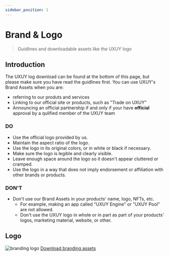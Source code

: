 ```yaml
---
sidebar_position: 1
---
```


# Brand & Logo
> Guidlines and downloadable assets like the UXUY logo

## Introduction
The UXUY log download can be found at the bottom of this page, but please make sure you have read the guidlines first.
You can use UXUY's Brand Assets when you are:
- referring to our produts and services
- Linking to our official site or products, such as "Trade on UXUY"
- Announcing an official partnership if and only if your have **official** approval by a qulified member of the UXUY team

### DO

- Use the official logo provided by us.
- Maintain the aspect ratio of the logo.
- Use the logo in its original colors, or in white or black if necessary.
- Make sure the logo is legible and clearly visible.
- Leave enough space around the logo so it doesn't appear cluttered or cramped.
- Use the logo in a way that does not imply endorsement or affiliation with other brands or products.

### DON'T

- Don't use our Brand Assets in your products' name, logo, NFTs, etc.
  - For example, making an app called "UXUY Engine" or "UXUY Pool" are not allowed.
  - Don't use the UXUY logo in whole or in part as part of your products' logos, marketing material, website, or other.

## Logo
![branding logo](/img/branding-logo.png)
<a target="_blank" href="pathname:///assets/uxuy-logos.zip" download="uxuy-logo.zip"> Download branding assets </a>